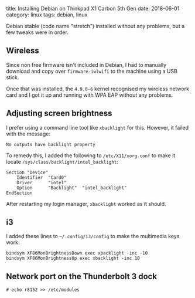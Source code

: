 title: Installing Debian on Thinkpad X1 Carbon 5th Gen
date: 2018-06-01
category: linux
tags: debian, linux

Debian stable (code name "stretch") installed without any problems,
but a few tweaks were in order.

## Wireless
Since non free firmware isn't included in Debian, I had to manually
download and copy over `firmware-iwlwifi` to the machine using a USB
stick.

Once that was installed, the `4.9.0-6` kernel recognised my wireless
network card and I got it up and running with WPA EAP without any
problems.

## Adjusting screen brightness

I prefer using a command line tool like `xbacklight` for
this. However, it failed with the message:

```text
No outputs have backlight property
```

To remedy this, I added the following to `/etc/X11/xorg.conf` to make
it locate `/sys/class/backlight/intel_backlight`:

```text
Section "Device"
    Identifier  "Card0"
    Driver      "intel"
    Option      "Backlight"  "intel_backlight"
EndSection
```

After restarting my login manager, `xbacklight` worked as it should.

## i3
I added these lines to `~/.config/i3/config` to make the multimedia
keys work:

```text
bindsym XF86MonBrightnessDown exec xbacklight -inc -10
bindsym XF86MonBrightnessUp exec xbacklight -inc 10
```

## Network port on the Thunderbolt 3 dock

```text
# echo r8152 >> /etc/modules
```
